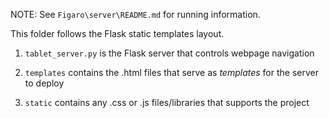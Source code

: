 NOTE: See `Figaro\server\README.md` for running information.

This folder follows the Flask static templates layout.

1) `tablet_server.py` is the Flask server that controls webpage navigation

2) `templates` contains the .html files that serve as *templates* for the server to deploy

3) `static` contains any .css or .js files/libraries that supports the project